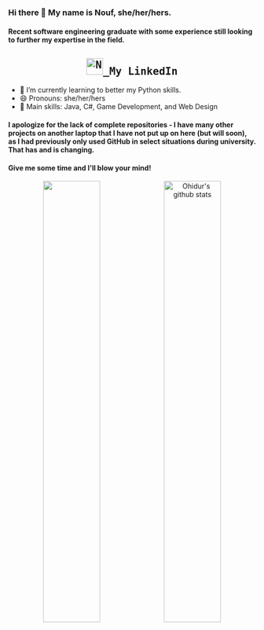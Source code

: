 ### Hi there 👋 My name is Nouf, she/her/hers. 
#### Recent software engineering graduate with some experience still looking to further my expertise in the field.
<h2 align="center">
  <samp>
  <a href="https://www.linkedin.com/in/nouf-alsalem-a3b041155/">
  <img  alt="Nouf's Linkdein" width="34px" src="https://blog.waalaxy.com/wp-content/uploads/2021/01/index.png" /> </a> My LinkedIn
</h2>

- 🌱 I’m currently learning to better my Python skills. 
- 😄 Pronouns: she/her/hers
- 🤩 Main skills: Java, C#, Game Development, and Web Design

#### I apologize for the lack of complete repositories - I have many other projects on another laptop that I have not put up on here (but will soon), as I had previously only used GitHub in select situations during university. That has and is changing. 
  #### Give me some time and I'll blow your mind!
  
<p align="center">
  <img width="48%"  align="center" src="https://github-readme-stats.vercel.app/api/top-langs/?username=noufalsalem&theme=vue-dark&hide_langs_below=1&layout=compact" />
  <img width="48%"  align="center" src="https://github-readme-stats.vercel.app/api?username=noufalsalem&show_icons=true&theme=vue-dark&line_height=31" alt="Ohidur's github stats"/>
</p>
